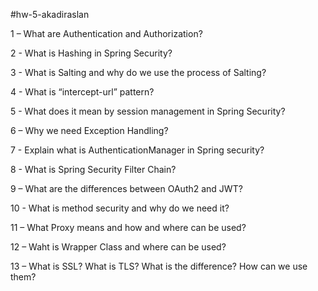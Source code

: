 #hw-5-akadiraslan

1 – What are Authentication and Authorization?

2 - What is Hashing in Spring Security?

3 - What is Salting and why do we use the process of Salting?

4 - What is “intercept-url” pattern?

5 - What does it mean by session management in Spring Security?

6 – Why we need Exception Handling?

7 - Explain what is AuthenticationManager in Spring security?

8 - What is Spring Security Filter Chain?

9 – What are the differences between OAuth2 and JWT?

10 - What is method security and why do we need it?

11 – What Proxy means and how and where can be used?

12 – Waht is Wrapper Class and where can be used?

13 – What is SSL? What is TLS? What is the difference? How can we use them?

